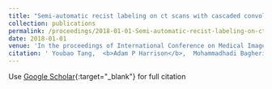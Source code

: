 ```yaml
---
title: "Semi-automatic recist labeling on ct scans with cascaded convolutional neural networks"
collection: publications
permalink: /proceedings/2018-01-01-Semi-automatic-recist-labeling-on-ct-scans-with-cascaded-convolutional-neural-networks
date: 2018-01-01
venue: 'In the proceedings of International Conference on Medical Image Computing and Computer-Assisted Intervention'
citation: ' Youbao Tang,  <b>Adam P Harrison</b>,  Mohammadhadi Bagheri,  Jing Xiao,  Ronald M Summers, &quot;Semi-automatic recist labeling on ct scans with cascaded convolutional neural networks.&quot; In the proceedings of International Conference on Medical Image Computing and Computer-Assisted Intervention, 2018.'
---
```

Use [Google Scholar](https://scholar.google.com/scholar?q=Semi+automatic+recist+labeling+on+ct+scans+with+cascaded+convolutional+neural+networks){:target="_blank"} for full citation
